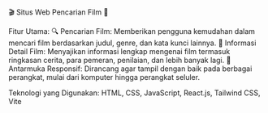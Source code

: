 🎬 Situs Web Pencarian Film 🎥

Fitur Utama:
🔍 Pencarian Film: Memberikan pengguna kemudahan dalam mencari film berdasarkan judul, genre, dan kata kunci lainnya.
🎥 Informasi Detail Film: Menyajikan informasi lengkap mengenai film termasuk ringkasan cerita, para pemeran, penilaian, dan lebih banyak lagi.
📱 Antarmuka Responsif: Dirancang agar tampil dengan baik pada berbagai perangkat, mulai dari komputer hingga perangkat seluler.

Teknologi yang Digunakan:
HTML, CSS, JavaScript, React.js, Tailwind CSS, Vite
